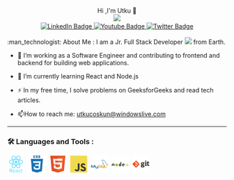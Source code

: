 
<div id="header" align="center">
   <br/>
   Hi ,I'm Utku 👋
</div>

<div align="center">
   <img src="https://media.giphy.com/media/1C8bHHJturSx2/giphy.gif" width="200"/>
<div/>


<div id="badges" align="center">
  <a href="www.linkedin.com/in/utku-coşkun">
    <img src="https://img.shields.io/badge/LinkedIn-blue?style=for-the-badge&logo=linkedin&logoColor=white" alt="LinkedIn Badge"/>
  </a>
  <a href="your-youtube-URL">
    <img src="https://img.shields.io/badge/Hackerrank-red?style=for-the-badge&logo=youtube&logoColor=white" alt="Youtube Badge"/>
  </a>
  <a href="https://twitter.com/utkucoskunn">
    <img src="https://img.shields.io/badge/Twitter-blue?style=for-the-badge&logo=twitter&logoColor=white" alt="Twitter Badge"/>
  </a>
</div>

<div align="center">
  <img src="https://komarev.com/ghpvc/?username=utkucoskunn&style=flat-square&color=blue" alt=""/>
<div/>
       
<div align="left">
   :man_technologist: About Me :
I am a  Jr. Full Stack Developer <img src="https://media.giphy.com/media/WUlplcMpOCEmTGBtBW/giphy.gif" width="30"> from Earth.

 - :telescope: I’m working as a Software Engineer and contributing to frontend and backend for building web applications.

 - 🌱 I’m currently learning React and Node.js

 - :zap: In my free time, I solve problems on GeeksforGeeks and read tech articles.

 - :mailbox:How to reach me: utkucoskun@windowslive.com
         
   <div/>
---

### :hammer_and_wrench: Languages and Tools :
  
  <div>
  <img src="https://github.com/devicons/devicon/blob/master/icons/react/react-original-wordmark.svg" title="React" alt="React" width="40" height="40"/>&nbsp;
  <img src="https://github.com/devicons/devicon/blob/master/icons/css3/css3-plain-wordmark.svg"  title="CSS3" alt="CSS" width="40" height="40"/>&nbsp;
  <img src="https://github.com/devicons/devicon/blob/master/icons/html5/html5-original.svg" title="HTML5" alt="HTML" width="40" height="40"/>&nbsp;
  <img src="https://github.com/devicons/devicon/blob/master/icons/javascript/javascript-original.svg" title="JavaScript" alt="JavaScript" width="40" height="40"/>&nbsp;
  <img src="https://github.com/devicons/devicon/blob/master/icons/mysql/mysql-original-wordmark.svg" title="MySQL"  alt="MySQL" width="40" height="40"/>&nbsp;
  <img src="https://github.com/devicons/devicon/blob/master/icons/nodejs/nodejs-original-wordmark.svg" title="NodeJS" alt="NodeJS" width="40" height="40"/>&nbsp;
  <img src="https://github.com/devicons/devicon/blob/master/icons/git/git-original-wordmark.svg" title="Git" **alt="Git" width="40" height="40"/>
</div>

